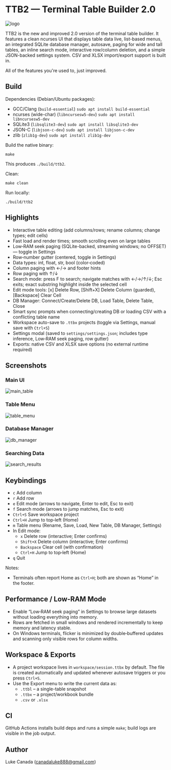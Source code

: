 # TTB2 — Terminal Table Builder 2.0

![logo](assets/ttb2_img.png)

TTB2 is the new and improved 2.0 version of the terminal table builder. It features a clean ncurses UI that displays table data live, list-based menus, an integrated SQLite database manager, autosave, paging for wide and tall tables, an inline search mode, interactive row/column deletion, and a simple JSON-backed settings system. CSV and XLSX import/export support is built in.

All of the features you're used to, just improved.

## Build

Dependencies (Debian/Ubuntu packages):
- GCC/Clang (`build-essential`) 
  `sudo apt install build-essential`
- ncurses (wide-char) (`libncursesw5-dev`) 
  `sudo apt install libncursesw5-dev`
- SQLite3 (`libsqlite3-dev`) 
  `sudo apt install libsqlite3-dev`
- JSON-C (`libjson-c-dev`) 
  `sudo apt install libjson-c-dev`
- zlib (`zlib1g-dev`)
  `sudo apt install zlib1g-dev`

Build the native binary:
```
make
```
This produces `./build/ttb2`.

Clean:
```
make clean
```

Run locally:
```
./build/ttb2
```

## Highlights
- Interactive table editing (add columns/rows; rename columns; change types; edit cells)
- Fast load and render times; smooth scrolling even on large tables
- Low‑RAM seek paging (SQLite-backed, streaming windows; no OFFSET) — toggle in Settings
- Row‑number gutter (centered, toggle in Settings)
- Data types: int, float, str, bool (color‑coded)
- Column paging with ←/→ and footer hints
- Row paging with ↑/↓
- Search mode: press F to search; navigate matches with ←/→/↑/↓; Esc exits; exact substring highlight inside the selected cell
- Edit mode tools: [x] Delete Row, [Shift+X] Delete Column (guarded), [Backspace] Clear Cell
- DB Manager: Connect/Create/Delete DB, Load Table, Delete Table, Close
- Smart sync prompts when connecting/creating DB or loading CSV with a conflicting table name
- Workspace auto-save to `.ttbx` projects (toggle via Settings, manual save with `Ctrl+S`)
- Settings modal (saved to `settings/settings.json`; includes type inference, Low‑RAM seek paging, row gutter)
- Exports: native CSV and XLSX save options (no external runtime required)

## Screenshots

### Main UI

![main_table](assets/main_table.png)

### Table Menu

![table_menu](assets/table_menu.png)

### Database Manager

![db_manager](assets/db_manager.png)

### Searching Data

![search_results](assets/search_results.png)

## Keybindings
- `c` Add column
- `r` Add row
- `e` Edit mode (arrows to navigate, Enter to edit, Esc to exit)
- `f` Search mode (arrows to jump matches, Esc to exit)
- `Ctrl+S` Save workspace project
- `Ctrl+H` Jump to top‑left (Home)
- `m` Table menu (Rename, Save, Load, New Table, DB Manager, Settings)
- In Edit mode:
  - `x` Delete row (interactive; Enter confirms)
  - `Shift+X` Delete column (interactive; Enter confirms)
  - `Backspace` Clear cell (with confirmation)
  - `Ctrl+H` Jump to top‑left (Home)
- `q` Quit

Notes:
- Terminals often report Home as `Ctrl+H`; both are shown as “Home” in the footer.

## Performance / Low‑RAM Mode
- Enable “Low‑RAM seek paging” in Settings to browse large datasets without loading everything into memory.
- Rows are fetched in small windows and rendered incrementally to keep memory and latency stable.
- On Windows terminals, flicker is minimized by double‑buffered updates and scanning only visible rows for column widths.

## Workspace & Exports
- A project workspace lives in `workspace/session.ttbx` by default. The file is created automatically and updated whenever autosave triggers or you press `Ctrl+S`.
- Use the Export menu to write the current data as:
  - `.ttbl` – a single-table snapshot
  - `.ttbx` – a project/workbook bundle
  - `.csv` or `.xlsx`

## CI
GitHub Actions installs build deps and runs a simple `make`; build logs are visible in the job output.

## Author
Luke Canada (<canadaluke888@gmail.com>)
